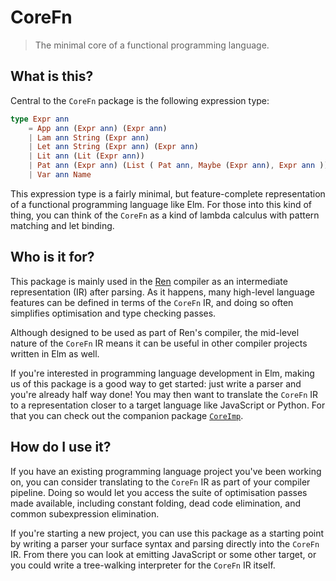 # CoreFn

> The minimal core of a functional programming language.

## What is this?

Central to the `CoreFn` package is the following expression type:

```elm
type Expr ann
    = App ann (Expr ann) (Expr ann)
    | Lam ann String (Expr ann)
    | Let ann String (Expr ann) (Expr ann)
    | Lit ann (Lit (Expr ann))
    | Pat ann (Expr ann) (List ( Pat ann, Maybe (Expr ann), Expr ann ))
    | Var ann Name
```

This expression type is a fairly minimal, but feature-complete representation
of a functional programming language like Elm. For those into this kind of thing,
you can think of the `CoreFn` as a kind of lambda calculus with pattern matching
and let binding.

## Who is it for?

This package is mainly used in the [Ren](https://github.com/ren-lang/compiler)
compiler as an intermediate representation (IR) after parsing. As it happens,
many high-level language features can be defined in terms of the `CoreFn` IR,
and doing so often simplifies optimisation and type checking passes.

Although designed to be used as part of Ren's compiler, the mid-level nature of
the `CoreFn` IR means it can be useful in other compiler projects written in Elm
as well.

If you're interested in programming language development in Elm, making us of this
package is a good way to get started: just write a parser and you're already half
way done! You may then want to translate the `CoreFn` IR to a representation
closer to a target language like JavaScript or Python. For that you can check out
the companion package [`CoreImp`](https://package.elm-lang.org/packages/hayleigh-dot-dev/elm-coreimp/latest).

## How do I use it?

If you have an existing programming language project you've been working on, you
can consider translating to the `CoreFn` IR as part of your compiler pipeline.
Doing so would let you access the suite of optimisation passes made available,
including constant folding, dead code elimination, and common subexpression
elimination.

If you're starting a new project, you can use this package as a starting point
by writing a parser your surface syntax and parsing directly into the `CoreFn`
IR. From there you can look at emitting JavaScript or some other target, or
you could write a tree-walking interpreter for the `CoreFn` IR itself.
